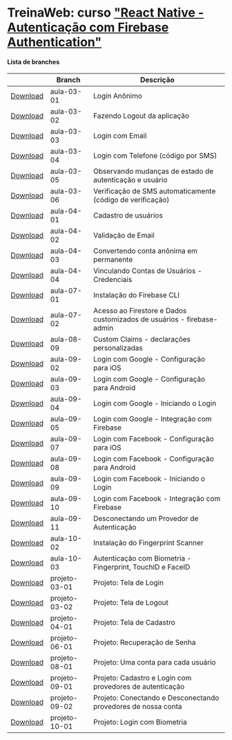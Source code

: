 
# TreinaWeb: curso ["React Native - Autenticação com Firebase Authentication"](https://www.treinaweb.com.br/curso/)



#### Lista de branches
|  | Branch | Descrição |
| ------ | ------ |  ------ | 
[Download](https://github.com/treinaweb/treinaweb-react-native-firebase-authentication/archive/aula-03-01.zip)    |  aula-03-01     | Login Anônimo |
[Download](https://github.com/treinaweb/treinaweb-react-native-firebase-authentication/archive/aula-03-02.zip)    |  aula-03-02     | Fazendo Logout da aplicação |
[Download](https://github.com/treinaweb/treinaweb-react-native-firebase-authentication/archive/aula-03-03.zip)    |  aula-03-03     | Login com Email |
[Download](https://github.com/treinaweb/treinaweb-react-native-firebase-authentication/archive/aula-03-04.zip)    |  aula-03-04     | Login com Telefone (código por SMS) |
[Download](https://github.com/treinaweb/treinaweb-react-native-firebase-authentication/archive/aula-03-05.zip)    |  aula-03-05     | Observando mudanças de estado de autenticação e usuário |
[Download](https://github.com/treinaweb/treinaweb-react-native-firebase-authentication/archive/aula-03-06.zip)    |  aula-03-06     | Verificação de SMS automaticamente (código de verificação) |
[Download](https://github.com/treinaweb/treinaweb-react-native-firebase-authentication/archive/aula-04-01.zip)    |  aula-04-01     | Cadastro de usuários |
[Download](https://github.com/treinaweb/treinaweb-react-native-firebase-authentication/archive/aula-04-02.zip)    |  aula-04-02     | Validação de Email |
[Download](https://github.com/treinaweb/treinaweb-react-native-firebase-authentication/archive/aula-04-03.zip)    |  aula-04-03     | Convertendo conta anônima em permanente |
[Download](https://github.com/treinaweb/treinaweb-react-native-firebase-authentication/archive/aula-04-04.zip)    |  aula-04-04     | Vinculando Contas de Usuários - Credenciais |
[Download](https://github.com/treinaweb/treinaweb-react-native-firebase-authentication/archive/aula-07-01.zip)    |  aula-07-01     | Instalação do Firebase CLI |
[Download](https://github.com/treinaweb/treinaweb-react-native-firebase-authentication/archive/aula-07-02.zip)    |  aula-07-02     | Acesso ao Firestore e Dados customizados de usuários - firebase-admin |
[Download](https://github.com/treinaweb/treinaweb-react-native-firebase-authentication/archive/aula-08-09.zip)    |  aula-08-09     | Custom Claims - declarações personalizadas |
[Download](https://github.com/treinaweb/treinaweb-react-native-firebase-authentication/archive/aula-09-02.zip)    |  aula-09-02     | Login com Google - Configuração para iOS |
[Download](https://github.com/treinaweb/treinaweb-react-native-firebase-authentication/archive/aula-09-03.zip)    |  aula-09-03     | Login com Google - Configuração para Android |
[Download](https://github.com/treinaweb/treinaweb-react-native-firebase-authentication/archive/aula-09-04.zip)    |  aula-09-04     | Login com Google - Iniciando o Login |
[Download](https://github.com/treinaweb/treinaweb-react-native-firebase-authentication/archive/aula-09-05.zip)    |  aula-09-05     | Login com Google - Integração com Firebase |
[Download](https://github.com/treinaweb/treinaweb-react-native-firebase-authentication/archive/aula-09-07.zip)    |  aula-09-07     | Login com Facebook - Configuração para iOS |
[Download](https://github.com/treinaweb/treinaweb-react-native-firebase-authentication/archive/aula-09-08.zip)    |  aula-09-08     | Login com Facebook - Configuração para Android |
[Download](https://github.com/treinaweb/treinaweb-react-native-firebase-authentication/archive/aula-09-09.zip)    |  aula-09-09     | Login com Facebook - Iniciando o Login |
[Download](https://github.com/treinaweb/treinaweb-react-native-firebase-authentication/archive/aula-09-10.zip)    |  aula-09-10     | Login com Facebook - Integração com Firebase |
[Download](https://github.com/treinaweb/treinaweb-react-native-firebase-authentication/archive/aula-09-11.zip)    |  aula-09-11     | Desconectando um Provedor de Autenticação |
[Download](https://github.com/treinaweb/treinaweb-react-native-firebase-authentication/archive/aula-10-02.zip)    |  aula-10-02     | Instalação do Fingerprint Scanner |
[Download](https://github.com/treinaweb/treinaweb-react-native-firebase-authentication/archive/aula-10-03.zip)    |  aula-10-03     | Autenticação com Biometria - Fingerprint, TouchID e FaceID |
[Download](https://github.com/treinaweb/treinaweb-react-native-firebase-authentication/archive/projeto-03-01.zip)    |  projeto-03-01     | Projeto: Tela de Login |
[Download](https://github.com/treinaweb/treinaweb-react-native-firebase-authentication/archive/projeto-03-02.zip)    |  projeto-03-02     | Projeto: Tela de Logout |
[Download](https://github.com/treinaweb/treinaweb-react-native-firebase-authentication/archive/projeto-04-01.zip)    |  projeto-04-01     | Projeto: Tela de Cadastro |
[Download](https://github.com/treinaweb/treinaweb-react-native-firebase-authentication/archive/projeto-06-01.zip)    |  projeto-06-01     | Projeto: Recuperação de Senha |
[Download](https://github.com/treinaweb/treinaweb-react-native-firebase-authentication/archive/projeto-08-01.zip)    |  projeto-08-01     | Projeto: Uma conta para cada usuário |
[Download](https://github.com/treinaweb/treinaweb-react-native-firebase-authentication/archive/projeto-09-01.zip)    |  projeto-09-01     | Projeto: Cadastro e Login com provedores de autenticação |
[Download](https://github.com/treinaweb/treinaweb-react-native-firebase-authentication/archive/projeto-09-02.zip)    |  projeto-09-02     | Projeto: Conectando e Desconectando provedores de nossa conta |
[Download](https://github.com/treinaweb/treinaweb-react-native-firebase-authentication/archive/projeto-10-01.zip)    |  projeto-10-01     | Projeto: Login com Biometria |



